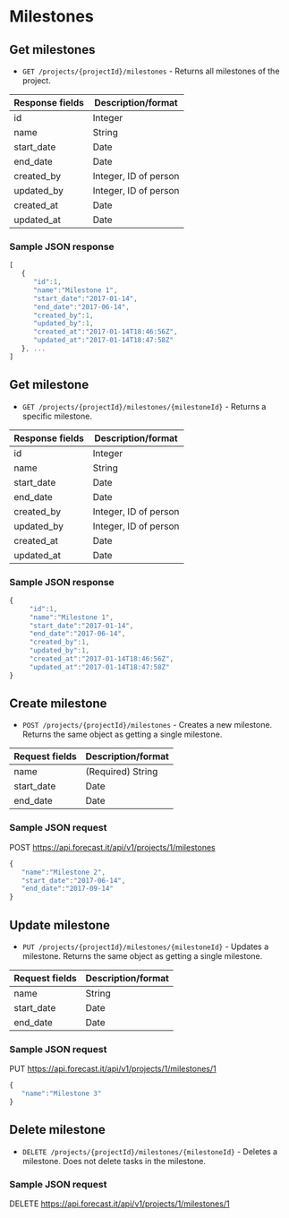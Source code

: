 # Milestones

## Get milestones

- `GET /projects/{projectId}/milestones` - Returns all milestones of the project.

| Response fields | Description/format    |
| --------------- | --------------------- |
| id              | Integer               |
| name            | String                |
| start_date      | Date                  |
| end_date        | Date                  |
| created_by      | Integer, ID of person |
| updated_by      | Integer, ID of person |
| created_at      | Date                  |
| updated_at      | Date                  |

### Sample JSON response

```javascript
[
   {
      "id":1,
      "name":"Milestone 1",
      "start_date":"2017-01-14",
      "end_date":"2017-06-14",
      "created_by":1,
      "updated_by":1,
      "created_at":"2017-01-14T18:46:56Z",
      "updated_at":"2017-01-14T18:47:58Z"
   }, ...
]
```

## Get milestone

- `GET /projects/{projectId}/milestones/{milestoneId}` - Returns a specific milestone.

| Response fields | Description/format    |
| --------------- | --------------------- |
| id              | Integer               |
| name            | String                |
| start_date      | Date                  |
| end_date        | Date                  |
| created_by      | Integer, ID of person |
| updated_by      | Integer, ID of person |
| created_at      | Date                  |
| updated_at      | Date                  |

### Sample JSON response

```javascript
{
     "id":1,
     "name":"Milestone 1",
     "start_date":"2017-01-14",
     "end_date":"2017-06-14",
     "created_by":1,
     "updated_by":1,
     "created_at":"2017-01-14T18:46:56Z",
     "updated_at":"2017-01-14T18:47:58Z"
}
```

## Create milestone

- `POST /projects/{projectId}/milestones` - Creates a new milestone. Returns the same object as getting a single milestone.

| Request fields | Description/format |
| -------------- | ------------------ |
| name           | (Required) String  |
| start_date     | Date               |
| end_date       | Date               |

### Sample JSON request

POST https://api.forecast.it/api/v1/projects/1/milestones

```javascript
{
   "name":"Milestone 2",
   "start_date":"2017-06-14",
   "end_date":"2017-09-14"
}
```

## Update milestone

- `PUT /projects/{projectId}/milestones/{milestoneId}` - Updates a milestone. Returns the same object as getting a single milestone.

| Request fields | Description/format |
| -------------- | ------------------ |
| name           | String             |
| start_date     | Date               |
| end_date       | Date               |

### Sample JSON request

PUT https://api.forecast.it/api/v1/projects/1/milestones/1

```javascript
{
   "name":"Milestone 3"
}
```

## Delete milestone

- `DELETE /projects/{projectId}/milestones/{milestoneId}` - Deletes a milestone. Does not delete tasks in the milestone.

### Sample JSON request

DELETE https://api.forecast.it/api/v1/projects/1/milestones/1
